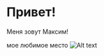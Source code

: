 # Привет! 
Меня зовут Максим!

мое любимое место
![Alt text][def]


[def]: 1663357944_11-mykaleidoscope-ru-p-tokio-stolitsa-yaponii-instagram-12-1.jpg